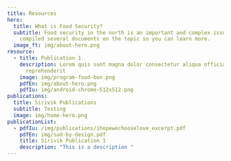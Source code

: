 ```yaml
---
title: Resources
hero:
  title: What is Food Security?
  subtitle: Food security in the north is an important and complex issue. We
    compiled several documents on the topic so you can learn more.
  image_ft: img/about-hero.png
resource:
  - title: Publication 1
    description: Lorem quis sunt magna dolor consectetur aliqua officia laborum
      reprehenderit
    image: img/program-food-box.png
    pdfEn: img/about-hero.png
    pdfIu: img/android-chrome-512x512.png
publications:
  title: Sirivik Publications
  subtitle: Testing
  image: img/home-hero.png
publicationList:
  - pdfIu: /img/publications/ihopewechooselove_excerpt.pdf
    pdfEn: img/sad-by-design.pdf
    title: Sirivik Publication 1
    description: "This is a description "
---
```

